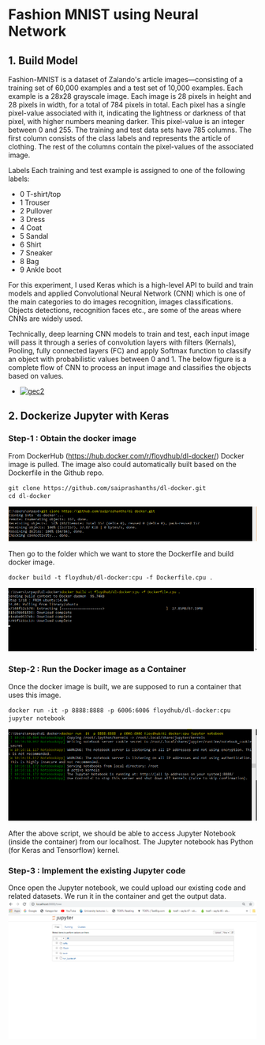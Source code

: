 # Fashion MNIST using Neural Network
## 1. Build Model 
Fashion-MNIST is a dataset of Zalando's article images—consisting of a training set of 60,000 examples and a test set of 10,000 examples. Each example is a 28x28 grayscale image. Each image is 28 pixels in height and 28 pixels in width, for a total of 784 pixels in total. Each pixel has a single pixel-value associated with it, indicating the lightness or darkness of that pixel,
with higher numbers meaning darker. This pixel-value is an integer between 0 and 255. The training and test data sets have 785 columns. The first column consists of the class labels and represents the article of clothing. The rest of the columns contain the pixel-values of the associated image. 

Labels
Each training and test example is assigned to one of the following labels:
- 0 T-shirt/top
- 1 Trouser
- 2 Pullover
- 3 Dress
- 4 Coat
- 5 Sandal
- 6 Shirt
- 7 Sneaker
- 8 Bag
- 9 Ankle boot
 
For this experiment, I used Keras which is a high-level API to build and train models and applied Convolutional Neural Network (CNN) which is one of the main categories to do images recognition, images classifications. Objects detections, recognition faces etc., are some of the areas where CNNs are widely used.

Technically, deep learning CNN models to train and test, each input image will pass it through a series of convolution layers with filters (Kernals), Pooling, fully connected layers (FC) and apply Softmax function to classify an object with probabilistic values between 0 and 1. The below figure is a complete flow of CNN to process an input image and classifies the objects based on values.

* <a href="https://ibb.co/kV1j9p"><img src="https://preview.ibb.co/nRkBpp/gec2.jpg" alt="gec2" border="0"></a>

## 2. Dockerize Jupyter with Keras

### Step-1 : Obtain the docker image
From DockerHub (https://hub.docker.com/r/floydhub/dl-docker/) Docker image is pulled. The image also could automatically built based on the Dockerfile in the Github repo.

```
git clone https://github.com/saiprashanths/dl-docker.git
cd dl-docker
```
![Image of Yaktocat](capture1.png)


Then go to the folder which we want to store the Dockerfile and build docker image.

```
docker build -t floydhub/dl-docker:cpu -f Dockerfile.cpu .
```
![Image of Yaktocat](Capture2.png)

### Step-2 : Run the Docker image as a Container
Once the docker image is built, we are supposed to run a container that uses this image.

```
docker run -it -p 8888:8888 -p 6006:6006 floydhub/dl-docker:cpu jupyter notebook
```
![Image of Yaktocat](capture3.png)

After the above script, we should be able to access Jupyter Notebook (inside the container) from our localhost. The Jupyter notebook has Python (for Keras and Tensorflow) kernel.


### Step-3 : Implement the existing Jupyter code 
Once open the Jupyter notebook, we could upload our existing code and related datasets. We run it in the container and get the output data.
![Image of Yaktocat](capture4.png)

